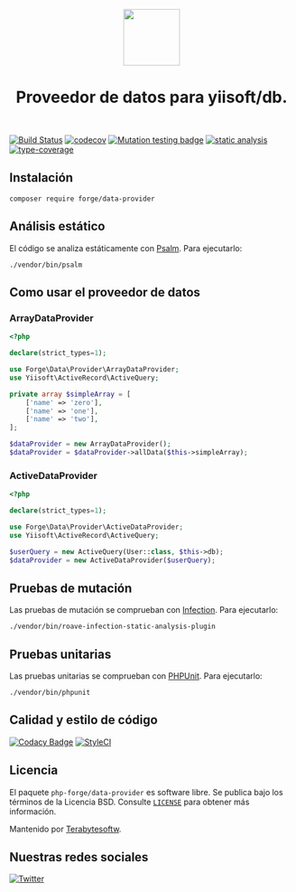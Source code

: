 <p align="center">
    <a href="https://github.com/php-forge/data-provider" target="_blank">
        <img src="https://avatars.githubusercontent.com/u/103309199?s=400&u=ca3561c692f53ed7eb290d3bb226a2828741606f&v=4" height="100px">
    </a>
    <h1 align="center">Proveedor de datos para yiisoft/db.</h1>
    <br>
</p>

[![Build Status](https://github.com/php-forge/data-provider/workflows/build/badge.svg)](https://github.com/php-forge/data-provider/actions?query=workflow%3Abuild)
[![codecov](https://codecov.io/gh/php-forge/data-provider/branch/main/graph/badge.svg?token=KB6T5KMGED)](https://codecov.io/gh/php-forge/data-provider)
[![Mutation testing badge](https://img.shields.io/endpoint?style=flat&url=https%3A%2F%2Fbadge-api.stryker-mutator.io%2Fgithub.com%2Fphp-forge%2Ftemplate%2Fmain)](https://dashboard.stryker-mutator.io/reports/github.com/php-forge/data-provider/main)
[![static analysis](https://github.com/php-forge/data-provider/workflows/static%20analysis/badge.svg)](https://github.com/php-forge/data-provider/actions?query=workflow%3A%22static+analysis%22)
[![type-coverage](https://shepherd.dev/github/php-forge/data-provider/coverage.svg)](https://shepherd.dev/github/php-forge/data-provider)

## Instalación

```shell
composer require forge/data-provider
```

## Análisis estático

El código se analiza estáticamente con [Psalm](https://psalm.dev/docs). Para ejecutarlo:

```shell
./vendor/bin/psalm
```

## Como usar el proveedor de datos

### ArrayDataProvider

```php
<?php

declare(strict_types=1);

use Forge\Data\Provider\ArrayDataProvider;
use Yiisoft\ActiveRecord\ActiveQuery;

private array $simpleArray = [
    ['name' => 'zero'],
    ['name' => 'one'],
    ['name' => 'two'],
];

$dataProvider = new ArrayDataProvider();
$dataProvider = $dataProvider->allData($this->simpleArray);
```

### ActiveDataProvider

```php
<?php

declare(strict_types=1);

use Forge\Data\Provider\ActiveDataProvider;
use Yiisoft\ActiveRecord\ActiveQuery;

$userQuery = new ActiveQuery(User::class, $this->db);
$dataProvider = new ActiveDataProvider($userQuery);
```


## Pruebas de mutación

Las pruebas de mutación se comprueban con [Infection](https://infection.github.io/). Para ejecutarlo:

```shell
./vendor/bin/roave-infection-static-analysis-plugin
```

## Pruebas unitarias

Las pruebas unitarias se comprueban con [PHPUnit](https://phpunit.de/). Para ejecutarlo:

```shell
./vendor/bin/phpunit
```

## Calidad y estilo de código

[![Codacy Badge](https://app.codacy.com/project/badge/Grade/54109a976d414636883dff0993fc96b6)](https://www.codacy.com/gh/php-forge/data-provider/dashboard?utm_source=github.com&amp;utm_medium=referral&amp;utm_content=php-forge/data-provider&amp;utm_campaign=Badge_Grade)
[![StyleCI](https://github.styleci.io/repos/518593668/shield?branch=main)](https://github.styleci.io/repos/518593668/shield?branch=main)

## Licencia

El paquete `php-forge/data-provider` es software libre. Se publica bajo los términos de la Licencia BSD.
Consulte [`LICENSE`](./LICENSE.md) para obtener más información.

Mantenido por [Terabytesoftw](https://github.com/terabytesoftw).

## Nuestras redes sociales

[![Twitter](https://img.shields.io/badge/twitter-follow-1DA1F2?logo=twitter&logoColor=1DA1F2&labelColor=555555?style=flat)](https://twitter.com/PhpForge)
